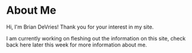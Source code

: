 # About Me

Hi, I'm Brian DeVries! Thank you for your interest in my site.

I am currently working on fleshing out the information on this site, check back here later this week for more information about me.
